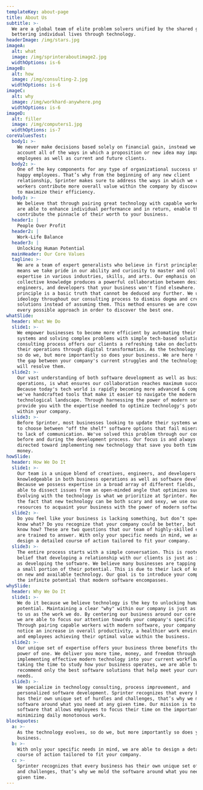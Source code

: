 ```yaml
---
templateKey: about-page
title: About Us
subtitle: >-
  We are a global team of elite problem solvers unified by the shared goal of
  bettering individual lives through technology.
headerImage: /img/stars.jpg
imageA:
  alt: what
  image: /img/sprinteraboutimage2.jpg
  widthOptions: is-6
imageB:
  alt: how
  image: /img/consulting-2.jpg
  widthOptions: is-6
imageC:
  alt: why
  image: /img/workhard-anywhere.png
  widthOptions: is-6
imageD:
  alt: filler
  image: /img/computers1.jpg
  widthOptions: is-7
coreValuesTest:
  body1: >-
    We never make decisions based solely on financial gain, instead we take into
    account all of the ways in which a proposition or new idea may impact our
    employees as well as current and future clients.
  body2: >-
    One of the key components for any type of organizational success starts with
    happy employees. That’s why from the beginning of any new client
    relationship, Sprinter makes sure to address the ways in which we can help
    workers contribute more overall value within the company by discovering ways
    to maximize their efficiency.
  body3: >-
    We believe that through pairing great technology with capable workers, we
    are able to enhance individual performance and in return, enable them to
    contribute the pinnacle of their worth to your business.
  header1: |
    People Over Profit
  header2: |
    Work-Life Balance
  header3: |
    Unlocking Human Potential
  mainHeader: Our Core Values
  tagline: >-
    We are a team of expert generalists who believe in first principles. This
    means we take pride in our ability and curiosity to master and collect
    expertise in various industries, skills, and arts. Our emphasis on
    collective knowledge produces a powerful collaboration between designers,
    engineers, and developers that your business won't find elsewhere. A first
    principle is a basic truth that cannot be deduced any further. We use this
    ideology throughout our consulting process to dismiss dogma and create
    solutions instead of assuming them. This method ensures we are covering
    every possible approach in order to discover the best one.
whatSlide:
  header: What We Do
  slide1: >-
    We empower businesses to become more efficient by automating their current
    systems and solving complex problems with simple tech-based solutions. Our
    consulting process offers our clients a refreshing take on decluttering
    their operations through digital transformation. As the technology evolves,
    so do we, but more importantly so does your business. We are here to bridge
    the gap between your company's current struggles and the technology that
    will resolve them.
  slide2: >-
    Our vast understanding of both software development as well as business
    operations, is what ensures our collaboration reaches maximum success.
    Because today's tech world is rapidly becoming more advanced & complex,
    we've handcrafted tools that make it easier to navigate the modern
    technological landscape. Through harnessing the power of modern software, we
    provide you with the expertise needed to optimize technology's potential
    within your company. 
  slide3: >-
    Before Sprinter, most businesses looking to update their systems were forced
    to choose between "off the shelf" software options that fail miserably due
    to lack of communication. We've solved this problem through our consulting
    before and during the development process. Our focus is and always will be
    directed toward implementing new technology that save you both time and
    money. 
howSlide:
  header: How We Do It
  slide1: >-
    Our team is a unique blend of creatives, engineers, and developers who are
    knowledgeable in both business operations as well as software development.
    Because we possess expertise in a broad array of different fields, we are
    able to dissect issues from an open-minded angle that optimizes success.
    Evolving with the technology is what we prioritize at Sprinter. Recognizing
    the fact that new technology can be both scary and sexy, we use our
    resources to acquaint your business with the power of modern software.
  slide2: >-
    Do you feel like your business is lacking something, but don’t specifically
    know what? Do you recognize that your company could be better, but don’t
    know how? These are two questions that our team of highly-skilled experts
    are trained to answer. With only your specific needs in mind, we are able to
    design a detailed course of action tailored to fit your company.
  slide3: >-
    The entire process starts with a simple conversation. This is rooted in our
    belief that developing a relationship with our clients is just as important
    as developing the software. We believe many businesses are tapping into only
    a small portion of their potential. This is due to their lack of knowledge
    on new and available technology. Our goal is to introduce your company to
    the infinite potential that modern software encompasses. 
whySlide:
  header: Why We Do It
  slide1: >-
    We do it because we believe technology is the key to unlocking human
    potential. Maintaining a clear "why" within our company is just as important
    to us as the work we do. By centering our business around our core beliefs,
    we are able to focus our attention towards your company's specific needs.
    Through pairing capable workers with modern software, your company will
    notice an increase in overall productivity, a healthier work environment,
    and employees achieving their optimal value within the business. 
  slide2: >-
    Our unique set of expertise offers your business three benefits through the
    power of one. We deliver you more time, money, and freedom through
    implementing effective modern technology into your current workflow. Through
    taking the time to study how your business operates, we are able to
    recommend only the best software solutions that help meet your current
    needs. 
  slide3: >-
    We specialize in technology consulting, process improvement, and
    personalized software development. Sprinter recognizes that every business
    has their own unique set of hurdles and challenges, that’s why we mold the
    software around what you need at any given time. Our mission is to design
    software that allows employees to focus their time on the important tasks by
    minimizing daily monotonous work.
blockquotes:
  a: >-
    As the technology evolves, so do we, but more importantly so does your
    business.
  b: >-
    With only your specific needs in mind, we are able to design a detailed
    course of action tailored to fit your company.
  c: >-
    Sprinter recognizes that every business has their own unique set of hurdles
    and challenges, that’s why we mold the software around what you need at any
    given time.
---
```


